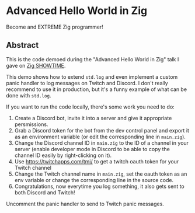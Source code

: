 # Advanced Hello World in Zig
Become and EXTREME Zig programmer!


## Abstract
This is the code demoed during the "Advanced Hello World in Zig" talk I gave on [Zig SHOWTIME](https://zig.show).

This demo shows how to extend `std.log` and even implement a custom panic handler to log messages on Twitch and Discord. I don't really recommend to use it in production, but it's a funny example of what can be done with `std.log`.

If you want to run the code locally, there's some work you need to do:
1. Create a Discord bot, invite it into a server and give it appropriate persmissions.
2. Grab a Discord token for the bot from the dev control panel and export it as an environment variable (or edit the corresponding line in `main.zig`). 
3. Change the Discord channel ID in `main.zig` to the ID of a channel in your server (enable developer mode in Discord to be able to copy the channel ID easily by right-clicking on it).
4. Use https://twitchapps.com/tmi/ to get a twitch oauth token for your Twitch channel
5. Change the Twitch channel name in `main.zig`, set the oauth token as an env variable or change the corresponding line in the source code.
6. Congratulations, now everytime you log something, it also gets sent to both Discord and Twitch!

Uncomment the panic handler to send to Twitch panic messages.